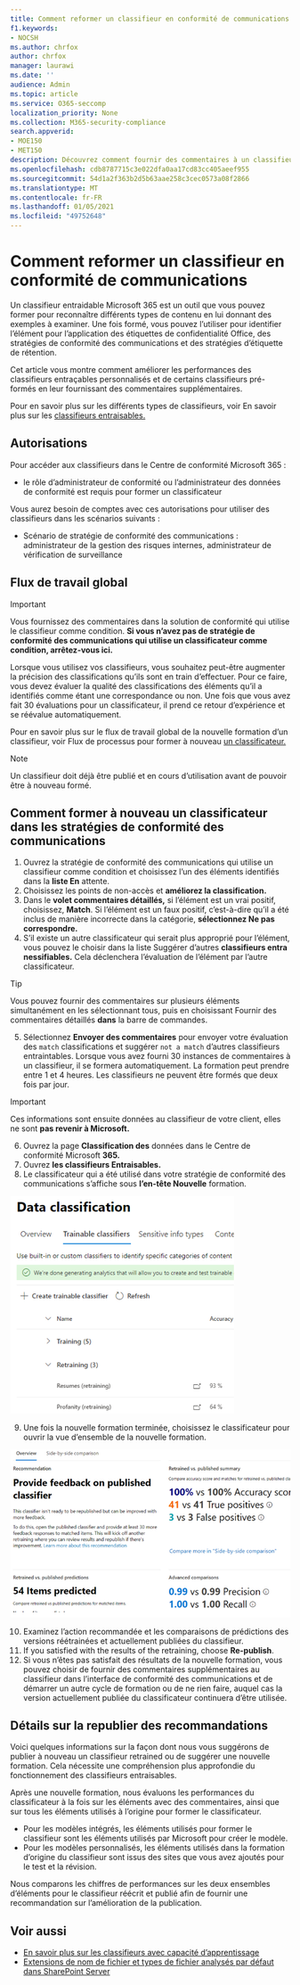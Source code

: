 ```yaml
---
title: Comment reformer un classifieur en conformité de communications
f1.keywords:
- NOCSH
ms.author: chrfox
author: chrfox
manager: laurawi
ms.date: ''
audience: Admin
ms.topic: article
ms.service: O365-seccomp
localization_priority: None
ms.collection: M365-security-compliance
search.appverid:
- MOE150
- MET150
description: Découvrez comment fournir des commentaires à un classifieur entra nevable dans la conformité des communications.
ms.openlocfilehash: cdb8787715c3e022dfa0aa17cd83cc405aeef955
ms.sourcegitcommit: 54d1a2f363b2d5b63aae258c3cec0573a08f2866
ms.translationtype: MT
ms.contentlocale: fr-FR
ms.lasthandoff: 01/05/2021
ms.locfileid: "49752648"
---
```

# <a name="how-to-retrain-a-classifier-in-communications-compliance"></a>Comment reformer un classifieur en conformité de communications

Un classifieur entraidable Microsoft 365 est un outil que vous pouvez former pour reconnaître différents types de contenu en lui donnant des exemples à examiner. Une fois formé, vous pouvez l’utiliser pour identifier l’élément pour l’application des étiquettes de confidentialité Office, des stratégies de conformité des communications et des stratégies d’étiquette de rétention.

Cet article vous montre comment améliorer les performances des classifieurs entraçables personnalisés et de certains classifieurs pré-formés en leur fournissant des commentaires supplémentaires.

Pour en savoir plus sur les différents types de classifieurs, voir En savoir plus sur les [classifieurs entraisables.](classifier-learn-about.md)

## <a name="permissions"></a>Autorisations

Pour accéder aux classifieurs dans le Centre de conformité Microsoft 365 :

- le rôle d’administrateur de conformité ou l’administrateur des données de conformité est requis pour former un classificateur

Vous aurez besoin de comptes avec ces autorisations pour utiliser des classifieurs dans les scénarios suivants :

- Scénario de stratégie de conformité des communications : administrateur de la gestion des risques internes, administrateur de vérification de surveillance 

## <a name="overall-workflow"></a>Flux de travail global

> [!IMPORTANT]
> Vous fournissez des commentaires dans la solution de conformité qui utilise le classifieur comme condition. **Si vous n’avez pas de stratégie de conformité des communications qui utilise un classificateur comme condition, arrêtez-vous ici.**

Lorsque vous utilisez vos classifieurs, vous souhaitez peut-être augmenter la précision des classifications qu’ils sont en train d’effectuer. Pour ce faire, vous devez évaluer la qualité des classifications des éléments qu’il a identifiés comme étant une correspondance ou non. Une fois que vous avez fait 30 évaluations pour un classificateur, il prend ce retour d’expérience et se réévalue automatiquement.

Pour en savoir plus sur le flux de travail global de la nouvelle formation d’un classifieur, voir Flux de processus pour former à nouveau [un classificateur.](classifier-learn-about.md#retraining-classifiers)

> [!NOTE]
> Un classifieur doit déjà être publié et en cours d’utilisation avant de pouvoir être à nouveau formé.

## <a name="how-to-retrain-a-classifier-in-communication-compliance-policies"></a>Comment former à nouveau un classificateur dans les stratégies de conformité des communications

1. Ouvrez la stratégie de conformité des communications qui utilise un classifieur comme condition et choisissez l’un des éléments identifiés dans la **liste En** attente.
2. Choisissez les points de non-accès et **améliorez la classification.**
3. Dans le **volet commentaires détaillés,** si l’élément est un vrai positif, choisissez, **Match**.  Si l’élément est un faux positif, c’est-à-dire qu’il a été inclus de manière incorrecte dans la catégorie, **sélectionnez Ne pas correspondre.**
4. S’il existe un autre classificateur qui serait plus approprié pour l’élément, vous pouvez le choisir dans la liste Suggérer d’autres **classifieurs entra nessifiables.** Cela déclenchera l’évaluation de l’élément par l’autre classificateur.

> [!TIP]
> Vous pouvez fournir des commentaires sur plusieurs éléments simultanément en les sélectionnant tous, puis en choisissant Fournir des commentaires détaillés **dans** la barre de commandes.

5. Sélectionnez **Envoyer des commentaires** pour envoyer votre évaluation des `match` classifications et suggérer `not a match` d’autres classifieurs entraintables. Lorsque vous avez fourni 30 instances de commentaires à un classifieur, il se formera automatiquement. La formation peut prendre entre 1 et 4 heures. Les classifieurs ne peuvent être formés que deux fois par jour.

> [!IMPORTANT]
> Ces informations sont ensuite données au classifieur de votre client, elles ne sont **pas revenir à Microsoft.**

6.  Ouvrez la page **Classification des** données dans le Centre de conformité Microsoft **365.**
7. Ouvrez **les classifieurs Entraisables.**
8. Le classificateur qui a été utilisé dans votre stratégie de conformité des communications s’affiche sous **l’en-tête Nouvelle** formation.

![classifieur dans l’état de la formation](../media/classifier-retraining.png)

9. Une fois la nouvelle formation terminée, choisissez le classificateur pour ouvrir la vue d’ensemble de la nouvelle formation.

![Vue d’ensemble des résultats de la formation du classificateur](../media/classifier-retraining-overview.png)

10. Examinez l’action recommandée et les comparaisons de prédictions des versions réétrainées et actuellement publiées du classifieur.
11. If you satisfied with the results of the retraining, choose **Re-publish**.
12. Si vous n’êtes pas satisfait des résultats de la nouvelle formation, vous pouvez choisir de fournir des commentaires supplémentaires au classifieur dans l’interface de conformité des communications et de démarrer un autre cycle de formation ou de ne rien faire, auquel cas la version actuellement publiée du classificateur continuera d’être utilisée. 

## <a name="details-on-republishing-recommendations"></a>Détails sur la republier des recommandations

Voici quelques informations sur la façon dont nous vous suggérons de publier à nouveau un classifieur retrained ou de suggérer une nouvelle formation. Cela nécessite une compréhension plus approfondie du fonctionnement des classifieurs entraisables.

Après une nouvelle formation, nous évaluons les performances du classificateur à la fois sur les éléments avec des commentaires, ainsi que sur tous les éléments utilisés à l’origine pour former le classificateur. 

- Pour les modèles intégrés, les éléments utilisés pour former le classifieur sont les éléments utilisés par Microsoft pour créer le modèle.
- Pour les modèles personnalisés, les éléments utilisés dans la formation d’origine du classifieur sont issus des sites que vous avez ajoutés pour le test et la révision.

Nous comparons les chiffres de performances sur les deux ensembles d’éléments pour le classifieur réécrit et publié afin de fournir une recommandation sur l’amélioration de la publication. 

## <a name="see-also"></a>Voir aussi

- [En savoir plus sur les classifieurs avec capacité d’apprentissage](classifier-learn-about.md)
- [Extensions de nom de fichier et types de fichier analysés par défaut dans SharePoint Server](https://docs.microsoft.com/sharepoint/technical-reference/default-crawled-file-name-extensions-and-parsed-file-types)
